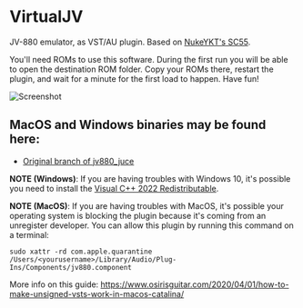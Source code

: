 # VirtualJV

JV-880 emulator, as VST/AU plugin. Based on [NukeYKT's SC55](https://github.com/nukeykt/Nuked-SC55).

You'll need ROMs to use this software. During the first run you will be able to open the destination ROM folder. Copy your ROMs there, restart the plugin, and wait for a minute for the first load to happen. Have fun!

![Screenshot](./screenshoot.png)

## MacOS and Windows binaries may be found here:

- [Original branch of jv880_juce](https://github.com/giulioz/jv880_juce/)

**NOTE (Windows)**: If you are having troubles with Windows 10, it's possible you need to install the [Visual C++ 2022 Redistributable](https://learn.microsoft.com/en-us/cpp/windows/latest-supported-vc-redist?view=msvc-170#latest-microsoft-visual-c-redistributable-version).

**NOTE (MacOS)**: If you are having troubles with MacOS, it's possible your operating system is blocking the plugin because it's coming from an unregister developer. You can allow this plugin by running this command on a terminal:

```sudo xattr -rd com.apple.quarantine /Users/<yourusername>/Library/Audio/Plug-Ins/Components/jv880.component```

More info on this guide: https://www.osirisguitar.com/2020/04/01/how-to-make-unsigned-vsts-work-in-macos-catalina/
